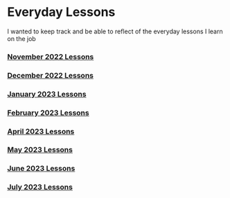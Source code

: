 # Everyday Lessons

I wanted to keep track and be able to reflect of the everyday lessons I learn on the job

### [November 2022 Lessons](./november-2022.md)

### [December 2022 Lessons](./december-2022.md)

### [January 2023 Lessons](./twentythree//january-2023.md)

### [February 2023 Lessons](./twentythree//february-2023.md)

### [April 2023 Lessons](./twentythree//april-2023.md)

### [May 2023 Lessons](./twentythree//may-2023.md)

### [June 2023 Lessons](./twentythree//june-2023.md)

### [July 2023 Lessons](./twentythree//july-2023.md)
